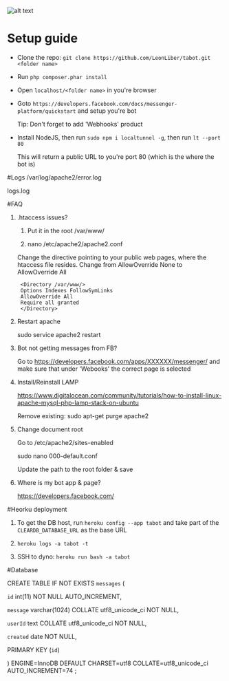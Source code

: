 ![alt text](https://github.com/LeonLiber/tabot/blob/master/app-screenshot.png "Tabot")

# Setup guide

- Clone the repo: `git clone https://github.com/LeonLiber/tabot.git <folder name>`

- Run `php composer.phar install`

- Open `localhost/<folder name>` in you're browser

- Goto `https://developers.facebook.com/docs/messenger-platform/quickstart` and setup you're bot

  Tip: Don't forget to add 'Webhooks' product

- Install NodeJS, then run  `sudo npm i localtunnel -g`, then run `lt --port 80`

  This will return a public URL to you're port 80 (which is the where the bot is)

#Logs
/var/log/apache2/error.log

logs.log

#FAQ

1) .htaccess issues?

    1) Put it in the root /var/www/

    2) nano  /etc/apache2/apache2.conf

    Change the <Directory> directive pointing to your public web pages, where the htaccess file resides. Change from AllowOverride None to AllowOverride All

        <Directory /var/www/>
        Options Indexes FollowSymLinks
        AllowOverride All
        Require all granted
        </Directory>
2) Restart apache

    sudo service apache2 restart  

3) Bot not getting messages from FB?

    Go to https://developers.facebook.com/apps/XXXXXX/messenger/ and make sure that under 'Webooks' the correct page is selected

4) Install/Reinstall LAMP

    https://www.digitalocean.com/community/tutorials/how-to-install-linux-apache-mysql-php-lamp-stack-on-ubuntu

    Remove existing: sudo apt-get purge apache2

5) Change document root

    Go to /etc/apache2/sites-enabled

    sudo nano 000-default.conf

    Update the path to the root folder & save

6) Where is my bot app & page?

   https://developers.facebook.com/

#Heorku deployment

1) To get the DB host, run `heroku config --app tabot` and take part of the `CLEARDB_DATABASE_URL` as the base URL

2) `heroku logs -a tabot -t`

3) SSH to dyno: `heroku run bash -a tabot`


#Database



CREATE TABLE IF NOT EXISTS `messages` (

  `id` int(11) NOT NULL AUTO_INCREMENT,

  `message` varchar(1024) COLLATE utf8_unicode_ci NOT NULL,

  `userId` text COLLATE utf8_unicode_ci NOT NULL,

  `created` date NOT NULL,

  PRIMARY KEY (`id`)

) ENGINE=InnoDB  DEFAULT CHARSET=utf8 COLLATE=utf8_unicode_ci AUTO_INCREMENT=74 ;
